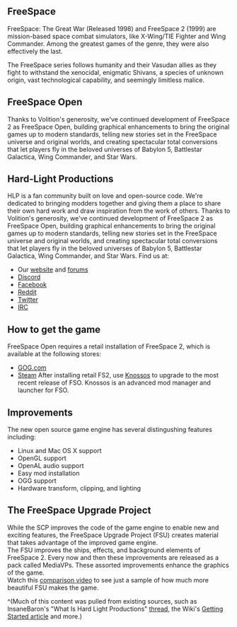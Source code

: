 ## FreeSpace
FreeSpace: The Great War (Released 1998) and FreeSpace 2 (1999) are mission-based space combat simulators, like X-Wing/TIE Fighter and Wing Commander. Among the greatest games of the genre, they were also effectively the last.

The FreeSpace series follows humanity and their Vasudan allies as they fight to withstand the xenocidal, enigmatic Shivans, a species of unknown origin, vast technological capability, and seemingly limitless malice.

## FreeSpace Open
Thanks to Volition's generosity, we've continued development of FreeSpace 2 as FreeSpace Open, building graphical enhancements to bring the original games up to modern standards, telling new stories set in the FreeSpace universe and original worlds, and creating spectacular total conversions that let players fly in the beloved universes of Babylon 5, Battlestar Galactica, Wing Commander, and Star Wars.

## Hard-Light Productions
HLP is a fan community built on love and open-source code. We're dedicated to bringing modders together and giving them a place to share their own hard work and draw inspiration from the work of others. Thanks to Volition's generosity, we've continued development of FreeSpace 2 as FreeSpace Open, building graphical enhancements to bring the original games up to modern standards, telling new stories set in the FreeSpace universe and original worlds, and creating spectacular total conversions that let players fly in the beloved universes of Babylon 5, Battlestar Galactica, Wing Commander, and Star Wars.
Find us at:
 - Our [website](http://www.hard-light.net/) and [forums](http://www.hard-light.net/forums/)
 - [Discord](https://discord.gg/YNVP3WR)
 - [Facebook](https://www.facebook.com/groups/Hardlightproductions/)
 - [Reddit](https://www.reddit.com/r/freespace/)
 - [Twitter](https://twitter.com/hardlightpro)
 - [IRC](irc://irc.esper.net/hard-light)


## How to get the game
FreeSpace Open requires a retail installation of FreeSpace 2, which is available at the following stores: 
 - [GOG.com](https://www.gog.com/game/freespace_2)
 - [Steam](https://store.steampowered.com/app/273620/Freespace_2/)
After installing retail FS2, use [Knossos](https://fsnebula.org/knossos/) to upgrade to the most recent release of FSO. Knossos is an advanced mod manager and launcher for FSO.

## Improvements
The new open source game engine has several distingushing features including:
 - Linux and Mac OS X support
 - OpenGL support
 - OpenAL audio support
 - Easy mod installation
 - OGG support
 - Hardware transform, clipping, and lighting

## The FreeSpace Upgrade Project
While the SCP improves the code of the game engine to enable new and exciting features, the FreeSpace Upgrade Project (FSU) creates material that takes advantage of the improved game engine.  
The FSU improves the ships, effects, and background elements of FreeSpace 2. Every now and then these improvements are released as a pack called MediaVPs. These assorted improvements enhance the graphics of the game.  
Watch this [comparison video](https://www.youtube.com/watch?v=199DV_UY9Hc) to see just a sample of how much more beautiful FSU makes the game.

^(Much of this content was pulled from existing sources, such as InsaneBaron's "What Is Hard Light Productions" [thread](https://www.hard-light.net/forums/index.php?topic=86650.0), the Wiki's [Getting Started article](https://wiki.hard-light.net/index.php/Getting_started) and more.) 